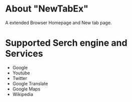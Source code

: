 # About "NewTabEx"
A extended Browser Homepage and New tab page.
# Supported Serch engine and Services
- Google
- Youtube
- Twitter
- Google Translate
- Google Maps
- Wikipedia